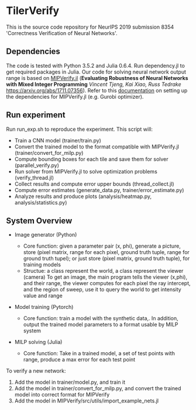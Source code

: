 # TilerVerify

This is the source code repository for NeurIPS 2019 submission 8354 'Correctness Verification of Neural Networks'.

## Dependencies
The code is tested with Python 3.5.2 and Julia 0.6.4. Run dependency.jl to get required packages in Julia. Our code for solving neural network output range is based on [MIPVerify.jl](https://github.com/vtjeng/MIPVerify.jl) (**Evaluating Robustness of Neural Networks with Mixed Integer Programming**
_Vincent Tjeng, Kai Xiao, Russ Tedrake_
https://arxiv.org/abs/1711.07356). Refer to this [documentation](https://vtjeng.github.io/MIPVerify.jl/latest) on setting up the dependencies for MIPVerify.jl (e.g. Gurobi optimizer).

## Run experiment
Run run_exp.sh to reproduce the experiment. This script will:
- Train a CNN model (trainer/train.py)
- Convert the trained model to the format compatible with MIPVerify.jl (trainer/convert_for_milp.py)
- Compute bounding boxes for each tile and save them for solver (parallel_verify.py)
- Run solver from MIPVerify.jl to solve optimization problems (verify_thread.jl)
- Collect results and compute error upper bounds (thread_collect.jl)
- Compute error estimates (generate_data.py, trainer/error_estimate.py)
- Analyze results and produce plots (analysis/heatmap.py, analysis/statistics.py)

## System Overview

- Image generator (Python)
    - Core function: given a parameter pair (x, phi), generate a picture, store (pixel matrix, range for each pixel, ground truth tuple, range for ground truth tupel); or just store (pixel matrix, ground truth tuple), for training models
    - Structue: a class represent the world, a class represent the viewer (camera)
        To get an image, the main program tells the viewer (x,phi), and their range, the viewer computes for each pixel the ray intercept, and the region of sweep, use it to query the world to get intensity value and range

- Model training (Pytorch)
    - Core function: train a model with the synthetic data,. In addition, output the trained model parameters to a format usable by MILP system

- MILP solving (Julia)
    - Core function: Take in a trained model, a set of test points with range, produce a max error for each test point

To verify a new network:
1. Add the model in trainer/model.py, and train it
2. Add the model in trainer/convert_for_milp.py, and convert the trained model into correct format for MIPVerify
3. Add the model in MIPVerify/src/utils/import_example_nets.jl
